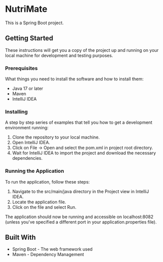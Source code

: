 # NutriMate

This is a Spring Boot project.

## Getting Started

These instructions will get you a copy of the project up and running on your local machine for development and testing purposes.

### Prerequisites

What things you need to install the software and how to install them:

- Java 17 or later
- Maven
- IntelliJ IDEA

### Installing

A step by step series of examples that tell you how to get a development environment running:

1. Clone the repository to your local machine.
2. Open IntelliJ IDEA.
3. Click on File -> Open and select the pom.xml in project root directory.
4. Wait for IntelliJ IDEA to import the project and download the necessary dependencies.

### Running the Application

To run the application, follow these steps:

1. Navigate to the src/main/java directory in the Project view in IntelliJ IDEA.
2. Locate the application file.
3. Click on the file and select Run.

The application should now be running and accessible on localhost:8082 (unless you've specified a different port in your application.properties file).

## Built With

- Spring Boot - The web framework used
- Maven - Dependency Management
